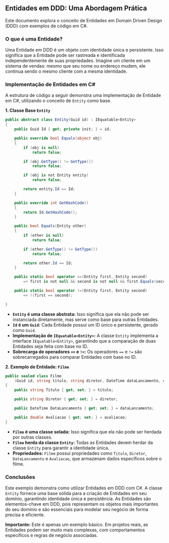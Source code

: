 ## Entidades em DDD: Uma Abordagem Prática

Este documento explora o conceito de Entidades em Domain Driven Design (DDD) com exemplos de código em C#.

### O que é uma Entidade?

Uma Entidade em DDD é um objeto com identidade única e persistente. Isso significa que a Entidade pode ser rastreada e identificada independentemente de suas propriedades. Imagine um cliente em um sistema de vendas: mesmo que seu nome ou endereço mudem, ele continua sendo o mesmo cliente com a mesma identidade.

### Implementação de Entidades em C#

A estrutura de código a seguir demonstra uma implementação de Entidade em C#, utilizando o conceito de `Entity` como base.

**1. Classe Base `Entity`**

```C#
public abstract class Entity(Guid id) : IEquatable<Entity>
{
    public Guid Id { get; private init; } = id;

    public override bool Equals(object obj)
    {
        if (obj is null)
            return false;

        if (obj.GetType() != GetType())
            return false;

        if (obj is not Entity entity)
            return false;

        return entity.Id == Id;
    }

    public override int GetHashCode()
    {
        return Id.GetHashCode();
    }

    public bool Equals(Entity other)
    {
        if (other is null)
            return false;

        if (other.GetType() != GetType())
            return false;

        return other.Id == Id;
    }

    public static bool operator ==(Entity first, Entity second)
        => first is not null && second is not null && first.Equals(second);

    public static bool operator !=(Entity first, Entity second)
        => !(first == second);

}
```

* **`Entity` é uma classe abstrata:** Isso significa que ela não pode ser instanciada diretamente, mas serve como base para outras Entidades.
* **`Id` é um `Guid`:** Cada Entidade possui um ID único e persistente, gerado como `Guid`.
* **Implementação de `IEquatable<Entity>`:** A classe `Entity` implementa a interface `IEquatable<Entity>`, garantindo que a comparação de duas Entidades seja feita com base no ID.
* **Sobrecarga de operadores `==` e `!=`:** Os operadores `==` e `!=` são sobrecarregados para comparar Entidades com base no ID.

**2. Exemplo de Entidade: `Filme`**

```C#
public sealed class Filme
    (Guid id, string titulo, string diretor, DateTime dataLancamento, double avaliacao) : Entity(id)
{
    public string Titulo { get; set; } = titulo;

    public string Diretor { get; set; } = diretor;

    public DateTime DataLancamento { get; set; } = dataLancamento;

    public double Avaliacao { get; set; } = avaliacao;
}
```

* **`Filme` é uma classe selada:** Isso significa que ela não pode ser herdada por outras classes.
* **`Filme` herda da classe `Entity`:** Todas as Entidades devem herdar da classe `Entity` para garantir a identidade única.
* **Propriedades:** `Filme` possui propriedades como `Titulo`, `Diretor`, `DataLancamento` e `Avaliacao`, que armazenam dados específicos sobre o filme.

### Conclusões

Este exemplo demonstra como utilizar Entidades em DDD com C#. A classe `Entity` fornece uma base sólida para a criação de Entidades em seu domínio, garantindo identidade única e persistência. As Entidades são elementos-chave em DDD, pois representam os objetos mais importantes do seu domínio e são essenciais para modelar seu negócio de forma precisa e eficiente.

**Importante:** Este é apenas um exemplo básico. Em projetos reais, as Entidades podem ser muito mais complexas, com comportamentos específicos e regras de negócio associadas.